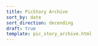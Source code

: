 ```yaml
---
title: PicStory Archive
sort_by: date
sort_direction: decending
draft: true
template: pic_story_archive.html
---
```

